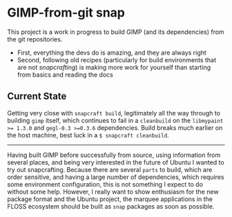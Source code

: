# GIMP-from-git snap

This project is a work in progress to build GIMP (and its dependencies)
from the git repositories.

- First, everything the devs do is amazing, and they are always right
- Second, following old recipes (particularly for build environments that
  are not _snapcrafting_) is making more work for yourself than starting
  from basics and reading the docs

## Current State

  Getting very close with `snapcraft build`, legitimately all the way
  through to building `gimp` itself, which continues to fail in
  a `cleanbuild` on the `libmypaint >= 1.3.0` and `gegl-0.3 >=0.3.6`
  dependencies. Build breaks much earlier on the host machine, best luck
  in a `$ snapcraft cleanbuild`.

---

Having built GIMP before successfully from source, using information from
several places, and being very interested in the future of Ubuntu I wanted
to try out snapcrafting. Because there are several `parts` to build, which
are order sensitive, and having a large number of dependencies, which
requires some environment configuration, this is not something I expect to
do without some help. However, I really want to show enthusiasm for the
new package format and the Ubuntu project, the marquee applications in the
FLOSS ecosystem should be built as `snap` packages as soon as possible.
